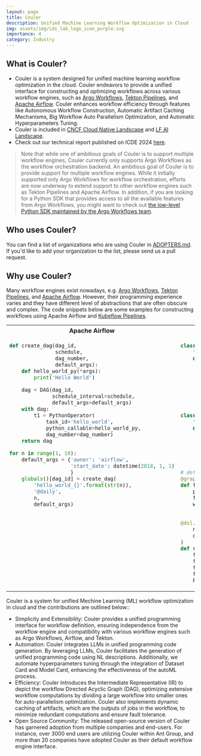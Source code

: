 ```yaml
---
layout: page
title: Couler
description: Unified Machine Learning Workflow Optimization in Cloud
img: assets/img/ids_lab_logo_icon_purple.svg
importance: 4
category: Industry
---
```



## What is Couler?

* Couler is a system designed for unified machine learning workflow optimization in the cloud. Couler endeavors to provide a unified interface for constructing and optimizing workflows across various workflow engines, such as [Argo Workflows](https://github.com/argoproj/argo-workflows), [Tekton Pipelines](https://tekton.dev/), and [Apache Airflow](https://airflow.apache.org/). Couler enhances workflow efficiency through features like Autonomous Workflow Construction, Automatic Artifact Caching Mechanisms, Big Workflow Auto Parallelism Optimization, and Automatic Hyperparameters Tuning.
* Couler is included in [CNCF Cloud Native Landscape](https://landscape.cncf.io/) and [LF AI Landscape](https://landscape.lfai.foundation).
* Check out our technical report published on ICDE 2024 [here](https://arxiv.org/abs/2403.07608).

> Note that while one of ambitious goals of Couler is to support multiple workflow engines, Couler currently only supports Argo Workflows as the workflow orchestration backend. An ambitious goal of Couler is to provide support for multiple workflow engines. While it initially supported only Argo Workflows for workflow orchestration, efforts are now underway to extend support to other workflow engines such as Tekton Pipelines and Apache Airflow.
> In addition, if you are looking for a Python SDK that provides access to all the available features from Argo Workflows, you might want to check out [the low-level Python SDK maintained by the Argo Workflows team](https://argoproj.github.io/argo-workflows/client-libraries/).


## Who uses Couler?

You can find a list of organizations who are using Couler in [ADOPTERS.md](ADOPTERS.md). If you'd like to add your organization to the list, please send us a pull request.

## Why use Couler?

Many workflow engines exist nowadays, e.g. [Argo Workflows](https://github.com/argoproj/argo-workflows), [Tekton Pipelines](https://tekton.dev/), and [Apache Airflow](https://airflow.apache.org/).
However, their programming experience varies and they have different level of abstractions
that are often obscure and complex. The code snippets below are some examples for constructing workflows
using Apache Airflow and [Kubeflow Pipelines](https://github.com/kubeflow/pipelines/).

<table>
<tr><th>Apache Airflow</th><th>Kubeflow Pipelines</th></tr>
<tr>
<td valign="top"><p>

```python
def create_dag(dag_id,
               schedule,
               dag_number,
               default_args):
    def hello_world_py(*args):
        print('Hello World')

    dag = DAG(dag_id,
              schedule_interval=schedule,
              default_args=default_args)
    with dag:
        t1 = PythonOperator(
            task_id='hello_world',
            python_callable=hello_world_py,
            dag_number=dag_number)
    return dag

for n in range(1, 10):
    default_args = {'owner': 'airflow',
                    'start_date': datetime(2018, 1, 1)
                    }
    globals()[dag_id] = create_dag(
        'hello_world_{}'.format(str(n)),
        '@daily',
        n,
        default_args)
```

</p></td>
<td valign="top"><p>

```python
class FlipCoinOp(dsl.ContainerOp):
    """Flip a coin and output heads or tails randomly."""
    def __init__(self):
        super(FlipCoinOp, self).__init__(
            name='Flip',
            image='python:alpine3.6',
            command=['sh', '-c'],
            arguments=['python -c "import random; result = \'heads\' if random.randint(0,1) == 0 '
                       'else \'tails\'; print(result)" | tee /tmp/output'],
            file_outputs={'output': '/tmp/output'})

class PrintOp(dsl.ContainerOp):
    """Print a message."""
    def __init__(self, msg):
        super(PrintOp, self).__init__(
            name='Print',
            image='alpine:3.6',
            command=['echo', msg],
        )

# define the recursive operation
@graph_component
def flip_component(flip_result):
    print_flip = PrintOp(flip_result)
    flipA = FlipCoinOp().after(print_flip)
    with dsl.Condition(flipA.output == 'heads'):
        flip_component(flipA.output)

@dsl.pipeline(
    name='pipeline flip coin',
    description='shows how to use graph_component.'
)
def recursive():
    flipA = FlipCoinOp()
    flipB = FlipCoinOp()
    flip_loop = flip_component(flipA.output)
    flip_loop.after(flipB)
    PrintOp('cool, it is over. %s' % flipA.output).after(flip_loop)
```

</p></td>
</tr>
</table>

Couler is a system for unified Mechine Learning (ML) workflow optimization in cloud and the contributions are outlined below::

* Simplicity and Extensibility: Couler provides a unified programming interface for workflow definition, ensuring independence from the workflow engine and compatibility with various workflow engines such as Argo Workflows, Airflow, and Tekton. 
* Automation: Couler integrates LLMs in unified programming code generation. By leveraging LLMs, Couler facilitates the generation of unified programming code using NL descriptions. Additionally, we automate hyperparameters tuning through the integration of Dataset Card and Model Card, enhancing the effectiveness of the autoML process.
* Efficiency: Couler introduces the Intermediate Representative (IR) to depict the workflow Directed Acyclic Graph (DAG), optimizing extensive workflow computations by dividing a large workflow into smaller ones for auto-parallelism optimization. Couler also implements dynamic caching of artifacts, which are the outputs of jobs in the workflow, to minimize redundant computations and ensure fault tolerance.
* Open Source Community: The released open-source version of Couler has garnered adoption from multiple companies and end-users. For instance, over 3000 end users are utilizing Couler within Ant Group, and more than 20 companies have adopted Couler as their default workflow engine interface.